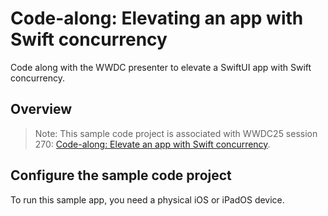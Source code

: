 # Code-along: Elevating an app with Swift concurrency


Code along with the WWDC presenter to elevate a SwiftUI app with Swift concurrency.


## Overview


> Note: This sample code project is associated with WWDC25 session 270:
[Code-along: Elevate an app with Swift concurrency](https://developer.apple.com/videos/play/wwdc2025/270/).


## Configure the sample code project

To run this sample app, you need a physical iOS or iPadOS device.
